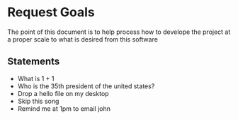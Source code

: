 # Request Goals

The point of this document is to help process how to develope the project at a proper scale to what is desired from this software

## Statements
- What is 1 + 1
- Who is the 35th president of the united states?
- Drop a hello file on my desktop
- Skip this song
- Remind me at 1pm to email john